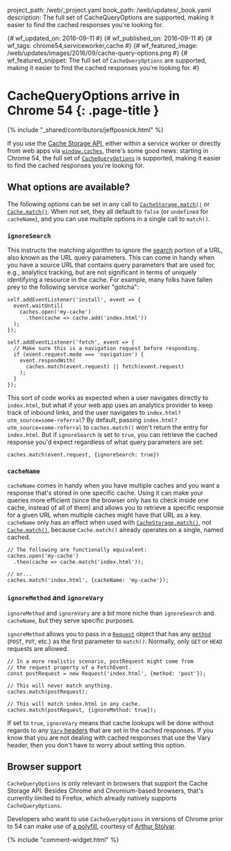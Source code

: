 project_path: /web/_project.yaml
book_path: /web/updates/_book.yaml
description: The full set of CacheQueryOptions are supported, making it easier to find the cached responses you're looking for.

{# wf_updated_on: 2016-09-11 #}
{# wf_published_on: 2016-09-11 #}
{# wf_tags: chrome54,serviceworker,cache #}
{# wf_featured_image: /web/updates/images/2016/09/cache-query-options.png #}
{# wf_featured_snippet: The full set of <code>CacheQueryOptions</code> are supported, making it easier to find the cached responses you're looking for. #}

# CacheQueryOptions arrive in Chrome 54 {: .page-title }

{% include "_shared/contributors/jeffposnick.html" %}


If you use the [Cache Storage API](https://developer.mozilla.org/en-US/docs/Web/API/CacheStorage), either within a service worker or directly from web apps via [`window.caches`](https://developer.mozilla.org/en-US/docs/Web/API/Window/caches), there's some good news: starting in Chrome 54, the full set of [`CacheQueryOptions`](https://w3c.github.io/ServiceWorker/spec/service_worker/#dictdef-cache-cachequeryoptions) is supported, making it easier to find the cached responses you're looking for.

## What options are available?

The following options can be set in any call to [`CacheStorage.match()`](https://developer.mozilla.org/en-US/docs/Web/API/CacheStorage/match) or [`Cache.match()`](https://developer.mozilla.org/en-US/docs/Web/API/Cache/match). When not set, they all default to <code>false</code> (or `undefined` for <code>cacheName</code>), and you can use multiple options in a single call to <code>match()</code>.

### `ignoreSearch`

This instructs the matching algorithm to ignore the [search](https://url.spec.whatwg.org/#dom-url-search) portion of a URL, also known as the URL query parameters. This can come in handy when you have a source URL that contains query parameters that are used for, e.g., analytics tracking, but are not significant in terms of uniquely identifying a resource in the cache. For example, many folks have fallen prey to the following service worker "gotcha":


    self.addEventListener('install', event => {
      event.waitUntil(
        caches.open('my-cache')
          .then(cache => cache.add('index.html'))
      );
    });
    
    self.addEventListener('fetch', event => {
      // Make sure this is a navigation request before responding.
      if (event.request.mode === 'navigation') {
        event.respondWith(
          caches.match(event.request) || fetch(event.request)
        );
      }
    });
    

This sort of code works as expected when a user navigates directly to `index.html`, but what if your web app uses an analytics provider to keep track of inbound links, and the user navigates to `index.html?utm_source=some-referral`? By default, passing `index.html?utm_source=some-referral` to `caches.match()` won't return the entry for `index.html`. But if `ignoreSearch` is set to `true`, you can retrieve the cached response you'd expect regardless of what query parameters are set:


    caches.match(event.request, {ignoreSearch: true})
    

### `cacheName`

`cacheName` comes in handy when you have multiple caches and you want a response that's stored in one specific cache. Using it can make your queries more efficient (since the browser only has to check inside one cache, instead of all of them) and allows you to retrieve a specific response for a given URL when multiple caches might have that URL as a key. `cacheName` only has an effect when used with [`CacheStorage.match()`](https://developer.mozilla.org/en-US/docs/Web/API/CacheStorage/match), not [`Cache.match()`](https://developer.mozilla.org/en-US/docs/Web/API/Cache/match), because <code>Cache.match()</code> already operates on a single, named cached.


    // The following are functionally equivalent:
    caches.open('my-cache')
      .then(cache => cache.match('index.html'));
    
    // or...
    caches.match('index.html', {cacheName: 'my-cache'});
    

### `ignoreMethod` and `ignoreVary`

`ignoreMethod` and `ignoreVary` are a bit more niche than `ignoreSearch` and `cacheName`, but they serve specific purposes.

`ignoreMethod` allows you to pass in a [`Request`](https://developer.mozilla.org/en-US/docs/Web/API/Request) object that has any [`method`](https://developer.mozilla.org/en-US/docs/Web/API/Request/method) (<code>POST</code>, <code>PUT</code>, etc.) as the first parameter to <code>match()</code>. Normally, only <code>GET</code> or <code>HEAD</code> requests are allowed.


    // In a more realistic scenario, postRequest might come from
    // the request property of a FetchEvent.
    const postRequest = new Request('index.html', {method: 'post'});
    
    // This will never match anything.
    caches.match(postRequest);
    
    // This will match index.html in any cache.
    caches.match(postRequest, {ignoreMethod: true});
    

If set to `true`, `ignoreVary` means that cache lookups will be done without regards to any [`Vary` headers](https://www.w3.org/Protocols/HTTP/Issues/vary-header.html) that are set in the cached responses. If you know that you are not dealing with cached responses that use the Vary header, then you don't have to worry about setting this option.

## Browser support

`CacheQueryOptions` is only relevant in browsers that support the Cache Storage API. Besides Chrome and Chromium-based browsers, that's currently limited to Firefox, which already natively supports `CacheQueryOptions`.

Developers who want to use `CacheQueryOptions` in versions of Chrome prior to 54 can make use of [a polyfill](https://www.npmjs.com/package/sw-cache-options), courtesy of [Arthur Stolyar](https://twitter.com/nekrtemplar).


{% include "comment-widget.html" %}
